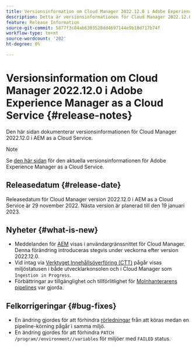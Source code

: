 ```yaml
---
title: Versionsinformation om Cloud Manager 2022.12.0 i Adobe Experience Manager as a Cloud Service
description: Detta är versionsinformationen för Cloud Manager 2022.12.0 i AEM as a Cloud Service.
feature: Release Information
source-git-commit: 5877f3c84ab6303520dd4697144e9b18d717b74f
workflow-type: tm+mt
source-wordcount: '202'
ht-degree: 0%

---
```



# Versionsinformation om Cloud Manager 2022.12.0 i Adobe Experience Manager as a Cloud Service {#release-notes}

Den här sidan dokumenterar versionsinformationen för Cloud Manager 2022.12.0 i AEM as a Cloud Service.

>[!NOTE]
>
>Se [den här sidan](/help/release-notes/release-notes-cloud/release-notes-current.md) för den aktuella versionsinformationen för Adobe Experience Manager as a Cloud Service.

## Releasedatum {#release-date}

Releasedatum för Cloud Manager version 2022.12.0 i AEM as a Cloud Service är 29 november 2022. Nästa version är planerad till den 19 januari 2023.

## Nyheter {#what-is-new}

* Meddelanden för [AEM](/help/overview/what-is-new-and-different.md#aem-updates) visas i användargränssnittet för Cloud Manager. Denna förändring introduceras stegvis under veckorna efter version 2022.12.0.
* Vid intag via [Verktyget Innehållsöverföring (CTT)](/help/journey-migration/content-transfer-tool/using-content-transfer-tool/overview-content-transfer-tool.md) pågår visas miljöstatusen i både utvecklarkonsolen och i Cloud Manager som `Ingestion in Progress`.
* Förbättringar av tillgänglighet och tillförlitlighet för [Molnhanterarens pipelines](/help/implementing/cloud-manager/configuring-pipelines/introduction-ci-cd-pipelines.md) var gjorda.

## Felkorrigeringar {#bug-fixes}

* En ändring gjordes för att förhindra [rörledningar](/help/implementing/cloud-manager/configuring-pipelines/introduction-ci-cd-pipelines.md#front-end) från att köras medan en pipeline-körning pågår i samma miljö.
* En ändring gjordes för att förhindra `PATCH /program//environment//variables` för miljöer med `FAILED` status.

